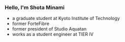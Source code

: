 ### Hello, I'm Shota Minami

- a graduate student at Kyoto Institute of Technology
- former ForteFibre
- former president of Studio Aquatan
- works as a student engineer at TIER IV
